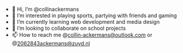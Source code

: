 - 👋 Hi, I’m @collinackermans
- 👀 I’m interested in playing sports, partying with friends and gaming 
- 🌱 I’m currently learning web development and media design 
- 💞️ I’m looking to collaborate on school projects
- 📫 How to reach me @collin-ackermans@outlook.com or @2062843ackermans@zuyd.nl

